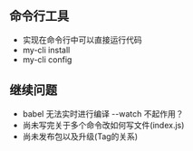 ## 命令行工具
- 实现在命令行中可以直接运行代码
- my-cli install
- my-cli config

## 继续问题
- babel 无法实时进行编译 --watch 不起作用？
- 尚未写完关于多个命令改如何写文件(index.js)
- 尚未发布包以及升级(Tag的关系)
